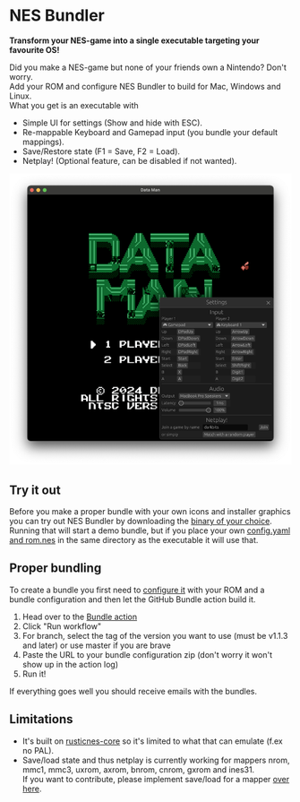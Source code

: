 # NES Bundler

**Transform your NES-game into a single executable targeting your favourite OS!**

Did you make a NES-game but none of your friends own a Nintendo? Don't worry.  
Add your ROM and configure NES Bundler to build for Mac, Windows and Linux.  
What you get is an executable with
* Simple UI for settings (Show and hide with ESC).
* Re-mappable Keyboard and Gamepad input (you bundle your default mappings).
* Save/Restore state (F1 = Save, F2 = Load).
* Netplay! (Optional feature, can be disabled if not wanted).

<p align="center">
  <img src="https://github.com/tedsteen/nes-bundler/blob/master/screenshot.png?raw=true" alt="Super Mario!"/>
</p>

## Try it out

Before you make a proper bundle with your own icons and installer graphics you can try out NES Bundler by downloading the [binary of your choice](https://github.com/tedsteen/nes-bundler/releases/).  
Running that will start a demo bundle, but if you place your own [config.yaml and rom.nes](config/) in the same directory as the executable it will use that.

## Proper bundling

To create a bundle you first need to [configure it](config/README.md) with your ROM and a bundle configuration and then let the GitHub Bundle action build it.  
1. Head over to the [Bundle action](https://github.com/tedsteen/nes-bundler/actions/workflows/bundle.yml)
1. Click "Run workflow"
2. For branch, select the tag of the version you want to use (must be v1.1.3 and later) or use master if you are brave
3. Paste the URL to your bundle configuration zip (don't worry it won't show up in the action log)
4. Run it!

If everything goes well you should receive emails with the bundles.

## Limitations

* It's built on [rusticnes-core](https://github.com/zeta0134/rusticnes-core) so it's limited to what that can emulate (f.ex no PAL).
* Save/load state and thus netplay is currently working for mappers nrom, mmc1, mmc3, uxrom, axrom, bnrom, cnrom, gxrom and ines31.  
  If you want to contribute, please implement save/load for a mapper [over here](https://github.com/tedsteen/rusticnes-core-for-nes-bundler/blob/master/src/mmc/mapper.rs#L43-L45).